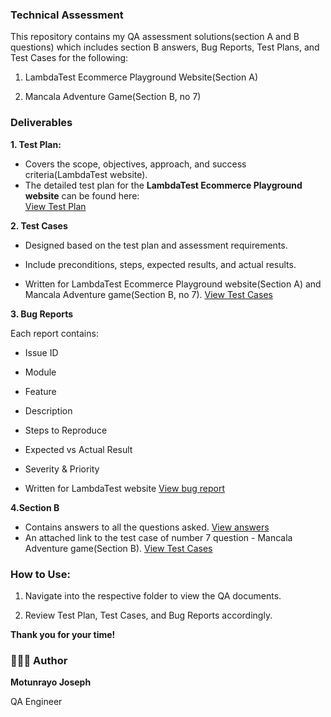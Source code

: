 ### Technical Assessment

This repository contains my QA assessment solutions(section A and B questions) which includes section B answers, Bug Reports, Test Plans, and Test Cases for the following:

1. LambdaTest Ecommerce Playground Website(Section A)

2. Mancala Adventure Game(Section B, no 7)


### Deliverables

**1. Test Plan:** 

- Covers the scope, objectives, approach, and success criteria(LambdaTest website).
- The detailed test plan for the **LambdaTest Ecommerce Playground website** can be found here:  
[ View Test Plan](https://docs.google.com/document/d/11xPnubBRnolA66RZN4muwYtKZLW28P2KVbpjP7FVCTI/edit?usp=sharing)

**2. Test Cases**

- Designed based on the test plan and assessment requirements.

- Include preconditions, steps, expected results, and actual results.

- Written for LambdaTest Ecommerce Playground website(Section A) and Mancala Adventure game(Section B, no 7).
[ View Test Cases](https://docs.google.com/spreadsheets/d/1aQwVCEM0G8sWu4HzjmGbwMEmhuho7oed2VjZgtdoGFk/edit?usp=sharing)


**3. Bug Reports**

Each report contains:

- Issue ID

- Module

- Feature

- Description

- Steps to Reproduce

- Expected vs Actual Result

- Severity & Priority

- Written for LambdaTest website [ View bug report](https://docs.google.com/spreadsheets/d/1viCB7Kh7BPXb-AKdYApQoZbt6aJJn5IDrh3PlYJBLqA/edit?usp=sharing)

**4.Section B**

- Contains answers to all the questions asked. [ View answers](https://docs.google.com/document/d/1brjfLu87T5aVZ6aGnXJW0f18oz_fA6LEJcAaEg7gmwA/edit?usp=sharing)
- An attached link to the test case of number 7 question - Mancala Adventure game(Section B).
[ View Test Cases](https://docs.google.com/spreadsheets/d/1aQwVCEM0G8sWu4HzjmGbwMEmhuho7oed2VjZgtdoGFk/edit?usp=sharing)


### How to Use:

1. Navigate into the respective folder to view the QA documents.

2. Review Test Plan, Test Cases, and Bug Reports accordingly.

**Thank you for your time!**

### 👩🏽‍💻 Author

**Motunrayo Joseph**

QA Engineer
